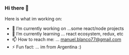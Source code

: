 ### Hi there 👋


Here is what im working on:

- 🔭 I’m currently working on ...some react/node projects
- 🌱 I’m currently learning ... react ecosystem, redux, etc
- 📫 How to reach me: ... manuel.blanco77@gmail.com
- ⚡ Fun fact: ... im from Argentina :)

